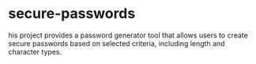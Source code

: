 # secure-passwords
his project provides a password generator tool that allows users to create secure passwords based on selected criteria, including length and character types.
